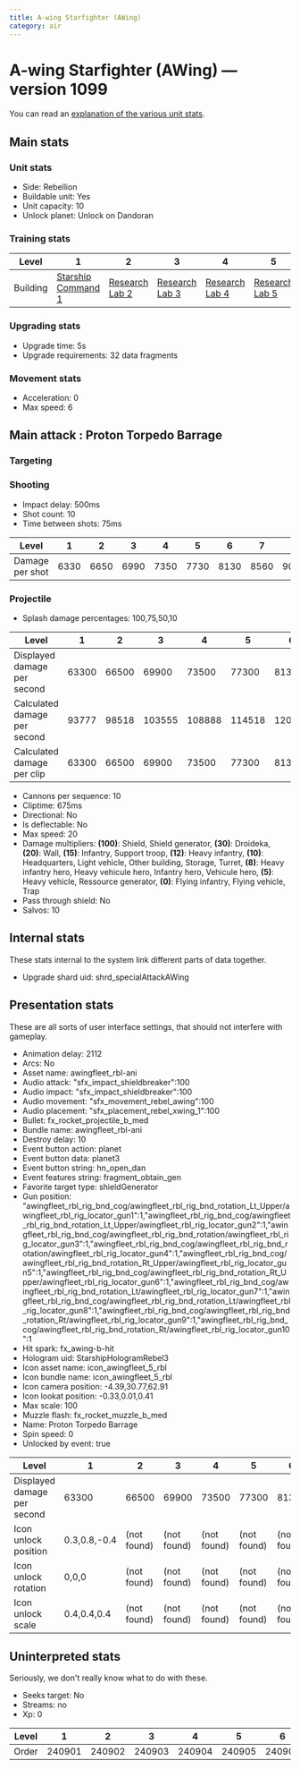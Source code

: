 ```yaml
---
title: A-wing Starfighter (AWing)
category: air
---
```


# A-wing Starfighter (AWing) — version 1099

You can read an [explanation  of the various unit stats](unitexplained.md).

## Main stats

### Unit stats

  * Side: Rebellion
  * Buildable unit: Yes
  * Unit capacity: 10
  * Unlock planet: Unlock on Dandoran

### Training stats

|Level   |1                                           |2                                     |3                                     |4                                     |5                                     |6                                     |7                                     |8                                     |9                                     |10                                     |
|--------|--------------------------------------------|--------------------------------------|--------------------------------------|--------------------------------------|--------------------------------------|--------------------------------------|--------------------------------------|--------------------------------------|--------------------------------------|---------------------------------------|
|Building|[Starship Command 1](rebelFleetCommand.html)|[Research Lab 2](rebelOffenseLab.html)|[Research Lab 3](rebelOffenseLab.html)|[Research Lab 4](rebelOffenseLab.html)|[Research Lab 5](rebelOffenseLab.html)|[Research Lab 6](rebelOffenseLab.html)|[Research Lab 7](rebelOffenseLab.html)|[Research Lab 8](rebelOffenseLab.html)|[Research Lab 9](rebelOffenseLab.html)|[Research Lab 10](rebelOffenseLab.html)|


### Upgrading stats

  * Upgrade time: 5s
  * Upgrade requirements: 32 data fragments

### Movement stats

  * Acceleration: 0
  * Max speed: 6

## Main attack : Proton Torpedo Barrage

### Targeting


### Shooting

  * Impact delay: 500ms
  * Shot count: 10
  * Time between shots: 75ms

|Level          |1   |2   |3   |4   |5   |6   |7   |8   |9   |10   |
|---------------|----|----|----|----|----|----|----|----|----|-----|
|Damage per shot|6330|6650|6990|7350|7730|8130|8560|9010|9490|10000|


### Projectile

  * Splash damage percentages: 100,75,50,10

|Level                       |1    |2    |3     |4     |5     |6     |7     |8     |9     |10    |
|----------------------------|-----|-----|------|------|------|------|------|------|------|------|
|Displayed damage per second |63300|66500|69900 |73500 |77300 |81300 |85600 |90100 |94900 |100000|
|Calculated damage per second|93777|98518|103555|108888|114518|120444|126814|133481|140592|148148|
|Calculated damage per clip  |63300|66500|69900 |73500 |77300 |81300 |85600 |90100 |94900 |100000|


  * Cannons per sequence: 10
  * Cliptime: 675ms
  * Directional: No
  * Is deflectable: No
  * Max speed: 20
  * Damage multipliers: **(100)**: Shield, Shield generator, **(30)**: Droideka, **(20)**: Wall, **(15)**: Infantry, Support troop, **(12)**: Heavy infantry, **(10)**: Headquarters, Light vehicle, Other building, Storage, Turret, **(8)**: Heavy infantry hero, Heavy vehicule hero, Infantry hero, Vehicule hero, **(5)**: Heavy vehicle, Ressource generator, **(0)**: Flying infantry, Flying vehicle, Trap
  * Pass through shield: No
  * Salvos: 10

## Internal stats

These stats internal to the system link different parts of data together.

  * Upgrade shard uid: shrd_specialAttackAWing

## Presentation stats

These are all sorts of user interface settings, that should not interfere with gameplay.

  * Animation delay: 2112
  * Arcs: No
  * Asset name: awingfleet_rbl-ani
  * Audio attack: "sfx_impact_shieldbreaker":100
  * Audio impact: "sfx_impact_shieldbreaker":100
  * Audio movement: "sfx_movement_rebel_awing":100
  * Audio placement: "sfx_placement_rebel_xwing_1":100
  * Bullet: fx_rocket_projectile_b_med
  * Bundle name: awingfleet_rbl-ani
  * Destroy delay: 10
  * Event button action: planet
  * Event button data: planet3
  * Event button string: hn_open_dan
  * Event features string: fragment_obtain_gen
  * Favorite target type: shieldGenerator
  * Gun position: "awingfleet_rbl_rig_bnd_cog/awingfleet_rbl_rig_bnd_rotation_Lt_Upper/awingfleet_rbl_rig_locator_gun1":1,"awingfleet_rbl_rig_bnd_cog/awingfleet_rbl_rig_bnd_rotation_Lt_Upper/awingfleet_rbl_rig_locator_gun2":1,"awingfleet_rbl_rig_bnd_cog/awingfleet_rbl_rig_bnd_rotation/awingfleet_rbl_rig_locator_gun3":1,"awingfleet_rbl_rig_bnd_cog/awingfleet_rbl_rig_bnd_rotation/awingfleet_rbl_rig_locator_gun4":1,"awingfleet_rbl_rig_bnd_cog/awingfleet_rbl_rig_bnd_rotation_Rt_Upper/awingfleet_rbl_rig_locator_gun5":1,"awingfleet_rbl_rig_bnd_cog/awingfleet_rbl_rig_bnd_rotation_Rt_Upper/awingfleet_rbl_rig_locator_gun6":1,"awingfleet_rbl_rig_bnd_cog/awingfleet_rbl_rig_bnd_rotation_Lt/awingfleet_rbl_rig_locator_gun7":1,"awingfleet_rbl_rig_bnd_cog/awingfleet_rbl_rig_bnd_rotation_Lt/awingfleet_rbl_rig_locator_gun8":1,"awingfleet_rbl_rig_bnd_cog/awingfleet_rbl_rig_bnd_rotation_Rt/awingfleet_rbl_rig_locator_gun9":1,"awingfleet_rbl_rig_bnd_cog/awingfleet_rbl_rig_bnd_rotation_Rt/awingfleet_rbl_rig_locator_gun10":1
  * Hit spark: fx_awing-b-hit
  * Hologram uid: StarshipHologramRebel3
  * Icon asset name: icon_awingfleet_5_rbl
  * Icon bundle name: icon_awingfleet_5_rbl
  * Icon camera position: -4.39,30.77,62.91
  * Icon lookat position: -0.33,0.01,0.41
  * Max scale: 100
  * Muzzle flash: fx_rocket_muzzle_b_med
  * Name: Proton Torpedo Barrage
  * Spin speed: 0
  * Unlocked by event: true

|Level                      |1           |2          |3          |4          |5          |6          |7          |8          |9          |10         |
|---------------------------|------------|-----------|-----------|-----------|-----------|-----------|-----------|-----------|-----------|-----------|
|Displayed damage per second|63300       |66500      |69900      |73500      |77300      |81300      |85600      |90100      |94900      |100000     |
|Icon unlock position       |0.3,0.8,-0.4|(not found)|(not found)|(not found)|(not found)|(not found)|(not found)|(not found)|(not found)|(not found)|
|Icon unlock rotation       |0,0,0       |(not found)|(not found)|(not found)|(not found)|(not found)|(not found)|(not found)|(not found)|(not found)|
|Icon unlock scale          |0.4,0.4,0.4 |(not found)|(not found)|(not found)|(not found)|(not found)|(not found)|(not found)|(not found)|(not found)|


## Uninterpreted stats

Seriously, we don't really know what to do with these.

  * Seeks target: No
  * Streams: no
  * Xp: 0

|Level|1     |2     |3     |4     |5     |6     |7     |8     |9     |10    |
|-----|------|------|------|------|------|------|------|------|------|------|
|Order|240901|240902|240903|240904|240905|240906|240907|240908|240909|240910|


